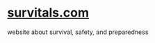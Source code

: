 [survitals.com](http://survitals.com)
=============

website about survival, safety, and preparedness
